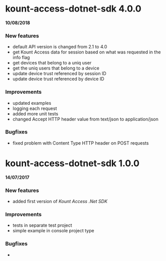 kount-access-dotnet-sdk 4.0.0
===========================
**10/08/2018**

### New features
* default API version is changed from 2.1 to 4.0
* get Kount Access data for session based on what was requested in the info flag
* get devices that belong to a uniq user
* get the uniq users that belong to a device
* update device trust referenced by session ID 
* update device trust referenced by device ID 

### Improvements
* updated examples
* logging each request
* added more unit tests
* changed Accept HTTP header value from text/json to application/json

### Bugfixes
- fixed problem with Content Type HTTP header on POST requests

kount-access-dotnet-sdk 1.0.0
===========================
**14/07/2017**

### New features
* added first version of *Kount Access .Net SDK*

### Improvements
* tests in separate test project
* simple example in console project type

### Bugfixes
-


